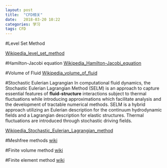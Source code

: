 ```yaml
---
layout: post
title:  "CFD相关"
date:   2018-03-20 10:22
categories: 学习
tags: CFD
---
```


#Level Set Method

[Wikipedia_level_set_method](https://en.wikipedia.org/wiki/Level-set_method)

#Hamilton-Jacobi equation
[Wikipedia_Hamilton-Jacobi_equation](https://en.wikipedia.org/wiki/Hamilton%E2%80%93Jacobi_equation)

#Volume of Fluid
[Wikipedia_volume_of_fluid](https://en.wikipedia.org/wiki/Volume_of_fluid_method)

#Stochastic Eulerian Lagrangian
In computational fluid dynamics, the Stochastic Eulerian Lagrangian Method (SELM) is an approach to capture essential features of **fluid-structure** interactions subject to thermal fluctuations while introducing approximations which facilitate analysis and the development of tractable numerical methods. SELM is a hybrid approach utilizing an Eulerian description for the continuum hydrodynamic fields and a Lagrangian description for elastic structures. Thermal fluctuations are introduced through stochastic driving fields.

[Wikipedia_Stochastic_Eulerian_Lagrangian_method](https://en.wikipedia.org/wiki/Stochastic_Eulerian_Lagrangian_method)

#Meshfree methods
[wiki](https://en.wikipedia.org/wiki/Meshfree_methods)

#Finite volume method
[wiki](https://en.wikipedia.org/wiki/Finite_volume_method)

#Finite element method
[wiki](https://en.wikipedia.org/wiki/Finite_element_method)
